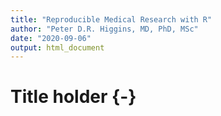 ```yaml
---
title: "Reproducible Medical Research with R"
author: "Peter D.R. Higgins, MD, PhD, MSc"
date: "2020-09-06"
output: html_document
---
```

# Title holder {-}
